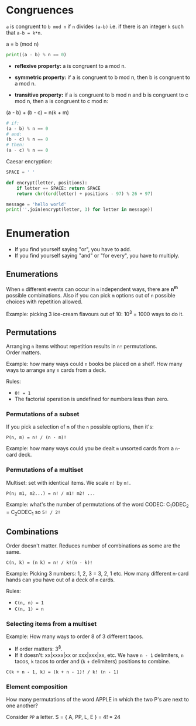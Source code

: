 # Congruences

`a` is congruent to `b mod n` if `n` divides `(a-b)` i.e. if there is an integer `k` such that `a-b = k*n`.

a = b (mod n)

```python
print((a - b) % n == 0)
```

* **reflexive property:** a is congruent to a mod n.

* **symmetric property:** if a is congruent to b mod n, then b is congruent to a mod n.

* **transitive property:** if a is congruent to b mod n and b is congruent to c mod n, then a is congruent to c mod n:

(a - b) + (b - c) = n(k + m)

```python
# if:
(a - b) % n == 0
# and:
(b - c) % n == 0
# then:
(a - c) % n == 0
```

Caesar encryption:

```python
SPACE = ' '

def encrypt(letter, positions):
    if letter == SPACE: return SPACE
    return chr((ord(letter) + positions - 97) % 26 + 97)

message = 'hello world'
print(''.join(encrypt(letter, 3) for letter in message))
```


# Enumeration

* If you find yourself saying "or", you have to add.
* If you find yourself saying "and" or "for every", you have to multiply.

## Enumerations

When `n` different events can occur in `m` independent ways, there are **n<sup>m</sup>** possible combinations. Also if you can pick `m` options out of `n` possible choices with repetition allowed.

Example: picking 3 ice-cream flavours out of 10: 10<sup>3</sup> = 1000 ways to do it.


## Permutations

Arranging `n` items without repetition results in `n!` permutations.  
Order matters.

Example: how many ways could `n` books be placed on a shelf. How many ways to arrange any `n` cards from a deck.

Rules:

* `0! = 1`
* The factorial operation is undefined for numbers less than zero.


### Permutations of a subset

If you pick a selection of `m` of the `n` possible options, then it's:

`P(n, m) = n! / (n - m)!`  

Example: how many ways could you be dealt `m` unsorted cards from a `n`-card deck.

### Permutations of a multiset

Multiset: set with identical items. We scale `n!` by `m!`.

`P(n; m1, m2...) = n! / m1! m2! ...`

Example: what's the number of permutations of the word CODEC: C<sub>1</sub>ODEC<sub>2</sub> =  C<sub>2</sub>ODEC<sub>1</sub> so `5! / 2!`


## Combinations

Order doesn't matter. Reduces number of combinations as some are the same.

`C(n, k) = (n k) = n! / k!(n - k)!`

Example: Picking 3 numbers: 1, 2, 3 = 3, 2, 1 etc. How many different `m`-card hands can you have out of a deck of `m` cards.

Rules:

* `C(n, n) = 1`
* `C(n, 1) = n`

### Selecting items from a multiset

Example: How many ways to order 8 of 3 different tacos.

* If order matters: 3<sup>8</sup>.
* If it doesn't: xx|xxxx|xx or xxx|xxx|xx, etc. We have `n - 1` delimiters, `n` tacos, `k` tacos to order and (`k` + delimiters) positions to combine.

`C(k + n - 1, k) = (k + n - 1)! / k! (n - 1)`

### Element composition

How many permutations of the word APPLE in which the two P's are next to one another?

Consider `PP` a letter. S = { A, PP, L, E } = 4! = 24
